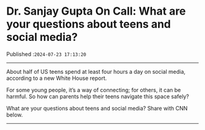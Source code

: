 # Dr. Sanjay Gupta On Call: What are your questions about teens and social media?

Published :`2024-07-23 17:13:20`

---

About half of US teens spend at least four hours a day on social media, according to a new White House report.

For some young people, it’s a way of connecting; for others, it can be harmful. So how can parents help their teens navigate this space safely?

What are your questions about teens and social media? Share with CNN below.

---

